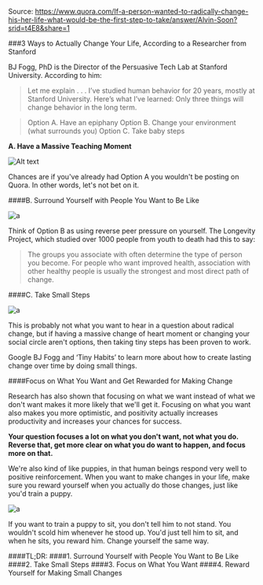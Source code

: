 Source: https://www.quora.com/If-a-person-wanted-to-radically-change-his-her-life-what-would-be-the-first-step-to-take/answer/Alvin-Soon?srid=t4E8&share=1

###3 Ways to Actually Change Your Life, According to a Researcher from Stanford

BJ Fogg, PhD is the Director of the Persuasive Tech Lab at Stanford University. According to him:

> Let me explain . . . I’ve studied human behavior for 20 years, mostly at Stanford University. Here’s what I’ve learned: Only three things will change behavior in the long term.

> Option A. Have an epiphany
> Option B. Change your environment (what surrounds you)
> Option C. Take baby steps

**A. Have a Massive Teaching Moment**

![Alt text](http://i.imgur.com/IZkyTvs.png)

Chances are if you've already had Option A you wouldn't be posting on Quora. In other words, let's not bet on it.

####B. Surround Yourself with People You Want to Be Like

![a](http://i.imgur.com/qyJbFSo.jpg)

Think of Option B as using reverse peer pressure on yourself.
The Longevity Project, which studied over 1000 people from youth to death had this to say:
> The groups you associate with often determine the type of person you become. For people who want improved health, association with other healthy people is usually the strongest and most direct path of change.

####C. Take Small Steps

![a](http://i.imgur.com/KDtDDwW.jpg)

This is probably not what you want to hear in a question about radical change, but if having a massive change of heart moment or changing your social circle aren't options, then taking tiny steps has been proven to work.

Google BJ Fogg and ‘Tiny Habits’ to learn more about how to create lasting change over time by doing small things.

####Focus on What You Want and Get Rewarded for Making Change

Research has also shown that focusing on what we want instead of what we don't want makes it more likely that we'll get it. Focusing on what you want also makes you more optimistic, and positivity actually increases productivity and increases your chances for success.

**Your question focuses a lot on what you don't want, not what you do. Reverse that, get more clear on what you do want to happen, and focus more on that.**

We're also kind of like puppies, in that human beings respond very well to positive reinforcement. When you want to make changes in your life, make sure you reward yourself when you actually do those changes, just like you'd train a puppy.

![a](http://i.imgur.com/tVbKMr5.jpg)

If you want to train a puppy to sit, you don't tell him to not stand. You wouldn't scold him whenever he stood up. You'd just tell him to sit, and when he sits, you reward him. Change yourself the same way.


####TL;DR:
####1. Surround Yourself with People You Want to Be Like
####2. Take Small Steps
####3. Focus on What You Want
####4. Reward Yourself for Making Small Changes
